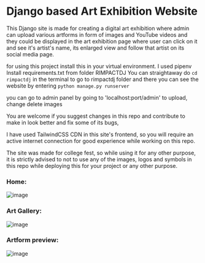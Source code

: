 # Django based Art Exhibition Website
This Django site is made for creating a digital art exhibition where admin can upload various artforms in form of images and YouTube videos and they could be displayed in the art exhibition page where user can click on it and see it's artist's name, its enlarged view and follow that artist on its social media page.

for using this project install this in your virtual environment. I used pipenv
Install requirements.txt from folder RIMPACTDJ
You can straightaway do
```cd rimpactdj``` 
in the terminal to go to rimpactdj folder and there you can see the website by entering ```python manage.py runserver```

you can go to admin panel by going to 'localhost:port/admin' to upload, change delete images



You are welcome if you suggest changes in this repo and contribute to make in look better and fix some of its bugs, 

I have used TailwindCSS CDN in this site's frontend, so you will require an active internet connection for good experience while working on this repo.



The site was made for college fest, so while using it for any other purpose, it is strictly advised to not to use any of the images, logos and symbols in this repo while deploying this for your project or any other purpose.

### Home:


![image](https://user-images.githubusercontent.com/68045041/172044296-65b2b621-20e6-4f89-8c9d-13e253c90ea7.png)


### Art Gallery:

![image](https://user-images.githubusercontent.com/68045041/172044335-2756b23a-d936-47a3-a503-cb2781a8f237.png)


### Artform preview:

![image](https://user-images.githubusercontent.com/68045041/172044396-5259882d-53ba-4b3a-8e64-e0a51438e6d1.png)


